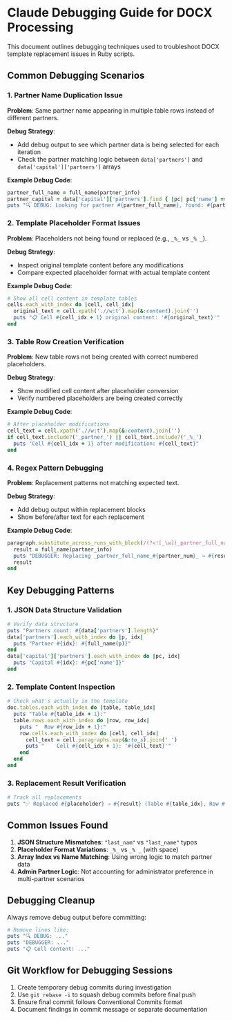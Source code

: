 # Claude Debugging Guide for DOCX Processing

This document outlines debugging techniques used to troubleshoot DOCX template replacement issues in Ruby scripts.

## Common Debugging Scenarios

### 1. Partner Name Duplication Issue

**Problem**: Same partner name appearing in multiple table rows instead of different partners.

**Debug Strategy**: 
- Add debug output to see which partner data is being selected for each iteration
- Check the partner matching logic between `data['partners']` and `data['capital']['partners']` arrays

**Example Debug Code**:
```ruby
partner_full_name = full_name(partner_info)
partner_capital = data['capital']['partners'].find { |pc| pc['name'] == partner_full_name }
puts "🔍 DEBUG: Looking for partner #{partner_full_name}, found: #{partner_capital ? 'YES' : 'NO'}"
```

### 2. Template Placeholder Format Issues

**Problem**: Placeholders not being found or replaced (e.g., `_%_` vs `_% _`).

**Debug Strategy**:
- Inspect original template content before any modifications
- Compare expected placeholder format with actual template content

**Example Debug Code**:
```ruby
# Show all cell content in template tables
cells.each_with_index do |cell, cell_idx|
  original_text = cell.xpath('.//w:t').map(&:content).join('')
  puts "📋 Cell #{cell_idx + 1} original content: '#{original_text}'"
end
```

### 3. Table Row Creation Verification

**Problem**: New table rows not being created with correct numbered placeholders.

**Debug Strategy**:
- Show modified cell content after placeholder conversion
- Verify numbered placeholders are being created correctly

**Example Debug Code**:
```ruby
# After placeholder modifications
cell_text = cell.xpath('.//w:t').map(&:content).join('')
if cell_text.include?('_partner_') || cell_text.include?('_%_')
  puts "Cell #{cell_idx + 1} after modification: #{cell_text}"
end
```

### 4. Regex Pattern Debugging

**Problem**: Replacement patterns not matching expected text.

**Debug Strategy**:
- Add debug output within replacement blocks
- Show before/after text for each replacement

**Example Debug Code**:
```ruby
paragraph.substitute_across_runs_with_block(/(?<![_\w])_partner_full_name_#{partner_num}_(?![_\w])/) do |match|
  result = full_name(partner_info)
  puts "DEBUGGER: Replacing _partner_full_name_#{partner_num}_ → #{result}"
  result
end
```

## Key Debugging Patterns

### 1. JSON Data Structure Validation
```ruby
# Verify data structure
puts "Partners count: #{data['partners'].length}"
data['partners'].each_with_index do |p, idx|
  puts "Partner #{idx}: #{full_name(p)}"
end
data['capital']['partners'].each_with_index do |pc, idx|
  puts "Capital #{idx}: #{pc['name']}"
end
```

### 2. Template Content Inspection
```ruby
# Check what's actually in the template
doc.tables.each_with_index do |table, table_idx|
  puts "Table #{table_idx + 1}:"
  table.rows.each_with_index do |row, row_idx|
    puts "  Row #{row_idx + 1}:"
    row.cells.each_with_index do |cell, cell_idx|
      cell_text = cell.paragraphs.map(&:to_s).join(' ')
      puts "    Cell #{cell_idx + 1}: '#{cell_text}'"
    end
  end
end
```

### 3. Replacement Result Verification
```ruby
# Track all replacements
puts "✅ Replaced #{placeholder} → #{result} (Table #{table_idx}, Row #{row_idx}, Cell #{cell_idx})"
```

## Common Issues Found

1. **JSON Structure Mismatches**: `"last_nam"` vs `"last_name"` typos
2. **Placeholder Format Variations**: `_%_` vs `_% _` (with space)
3. **Array Index vs Name Matching**: Using wrong logic to match partner data
4. **Admin Partner Logic**: Not accounting for administrator preference in multi-partner scenarios

## Debugging Cleanup

Always remove debug output before committing:
```ruby
# Remove lines like:
puts "🔍 DEBUG: ..."
puts "DEBUGGER: ..."
puts "📋 Cell content: ..."
```

## Git Workflow for Debugging Sessions

1. Create temporary debug commits during investigation
2. Use `git rebase -i` to squash debug commits before final push
3. Ensure final commit follows Conventional Commits format
4. Document findings in commit message or separate documentation
